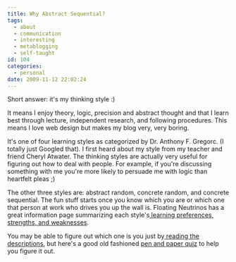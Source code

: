 ```yaml
---
title: Why Abstract Sequential?
tags:
  - about
  - communication
  - interesting
  - metablogging
  - self-taught
id: 104
categories:
  - personal
date: 2009-11-12 22:02:24
---
```


Short answer: it's my thinking style :)

It means I enjoy theory, logic, precision and abstract thought and that I learn best through lecture, independent research, and following procedures. This means I love web design but makes my blog very, very boring.

It's one of four learning styles as categorized by Dr. Anthony F. Gregorc. (I totally just Googled that). I first heard about my style from my teacher and friend Cheryl Atwater. The thinking styles are actually very useful for figuring out how to deal with people. For example, if you're discussing something with me you're more likely to persuade me with logic than heartfelt pleas ;)

The other three styles are: abstract random, concrete random, and concrete sequential. The fun stuff starts once you know which you are or which one that person at work who drives you up the wall is. Floating Neutrinos has a great information page summarizing each style's[ learning preferences, strengths, and weaknesses](http://www.floatingneutrinos.com/Message/arcs/links_on_abstractrandom.htm).

You may be able to figure out which one is you just by[ reading the descriptions](http://people.usd.edu/~ssanto/gregorc.html), but here's a good old fashioned [pen and paper quiz](http://www.thelearningweb.net/personalthink.html) to help you figure it out.